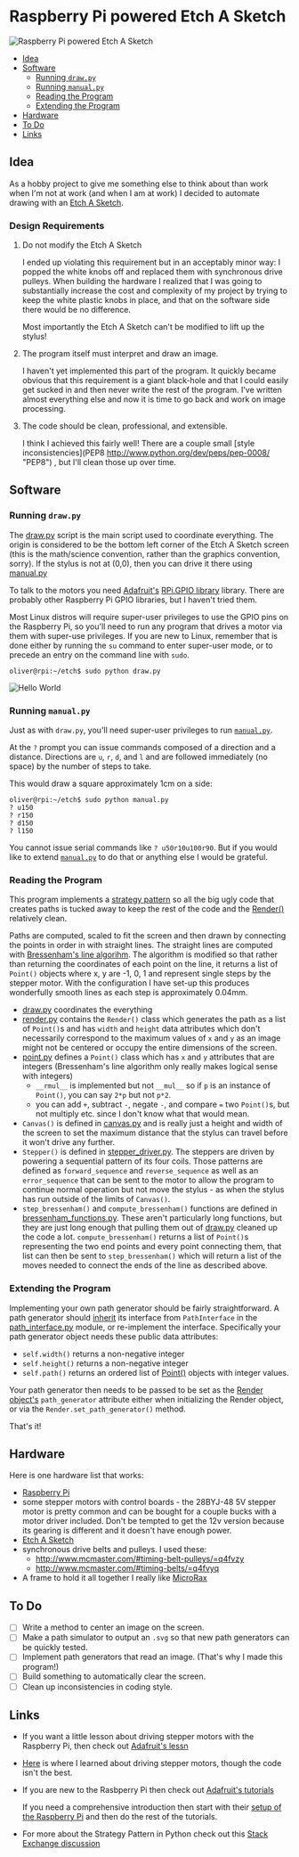 Raspberry Pi powered Etch A Sketch
==========

![Raspberry Pi powered Etch A Sketch](images/whole_thing.jpg "A Raspberry Pi powered Etch A Sketch")

* [Idea](#idea)
* [Software](#software)
  * [Running `draw.py`](#running-draw.py)
  * [Running `manual.py`](#running-manual.py)
  * [Reading the Program](#reading-the-program)
  * [Extending the Program](#extending-the-program)
* [Hardware](#hardware)
* [To Do](#to-do)
* [Links](#links)

Idea
----

As a hobby project to give me something else to think about than work when I'm
not at work (and when I am at work) I decided to automate drawing with an
[Etch A Sketch](http://www.ohioart.com/brands/etch-sketch "Magic Screen").

### Design Requirements

1. Do not modify the Etch A Sketch

   I ended up violating this requirement but in an acceptably minor way: I
   popped the white knobs off and replaced them with synchronous drive pulleys.
   When building the hardware I realized that I was going to substantially
   increase the cost and complexity of my project by trying to keep the white
   plastic knobs in place, and that on the software side there would be no
   difference.

   Most importantly the Etch A Sketch can't be modified to lift up the stylus!

2. The program itself must interpret and draw an image.

   I haven't yet implemented this part of the program.  It quickly became
   obvious that this requirement is a giant black-hole and that I could easily
   get sucked in and then never write the rest of the program.  I've written
   almost everything else and now it is time to go back and work on image
   processing.

3. The code should be clean, professional, and extensible.

   I think I achieved this fairly well!  There are a couple small
   [style inconsistencies](PEP8 http://www.python.org/dev/peps/pep-0008/ "PEP8")
   , but I'll clean those up over time.

Software
--------

### Running `draw.py`

The [draw.py](draw.py) script is the main script used to coordinate everything.
The origin is considered to be the bottom left corner of the Etch A Sketch
screen (this is the math/science convention, rather than the graphics
convention, sorry).  If the stylus is not at (0,0), then you can drive it there
using [manual.py](#running-manual.py)

To talk to the motors you need
[Adafruit's](http://www.adafruit.com/ "Limor 'Ladyada' Fried is awesome!")
[RPi.GPIO library](http://github.com/adafruit/Adafruit-Raspberry-Pi-Python-Code)
library.  There are probably other Raspberry Pi GPIO libraries, but I haven't
tried them.

Most Linux distros will require super-user privileges to use the GPIO pins on
the Raspberry Pi, so you'll need to run any program that drives a motor via
them with super-use privileges.  If you are new to Linux, remember that is done
either by running the `su` command to enter super-user mode, or to precede an
entry on the command line with `sudo`.

```
oliver@rpi:~/etch$ sudo python draw.py
```

![Hello World](images/hello_world.jpg "Hello World")


### Running `manual.py`

Just as with `draw.py`, you'll need super-user privileges to run
[`manual.py`](manual.py).

At the `?` prompt you can issue commands composed of a direction and a distance.
Directions are `u`, `r`, `d`, and `l` and are followed immediately (no space) by
the number of steps to take.

This would draw a square approximately 1cm on a side:
```
oliver@rpi:~/etch$ sudo python manual.py
? u150
? r150
? d150
? l150
```

You cannot issue serial commands like `? u50r10u100r90`.  But if you would like
to extend [`manual.py`](manual.py) to do that or anything else I would be
grateful.

### Reading the Program

This program implements a
[strategy pattern](http://en.wikipedia.org/wiki/Strategy_pattern) so all the big
ugly code that creates paths is tucked away to keep the rest of the code and the
[Render()](render.py) relatively clean.

Paths are computed, scaled to fit the screen and then drawn by connecting the
points in order in with straight lines.  The straight lines are computed with
[Bressenham's line algorihm](http://en.wikipedia.org/wiki/Bresenham%27s_algorithm "Wikipedia").
The algorithm is modified so that rather than returning the coordinates of each
point on the line, it returns a list of `Point()` objects where x, y are
-1, 0, 1 and represent single steps by the stepper motor.  With the
configuration I have set-up this produces wonderfully smooth lines as each step
is approximately 0.04mm.

* [draw.py](draw.py) coordinates the everything
* [render.py](render.py) contains the `Render()` class which generates the path
  as a list of `Point()`s and has `width` and `height` data attributes which
  don't necessarily correspond to the maximum values of `x` and `y` as an image
  might not be centered or occupy the entire dimensions of the screen.
* [point.py](point.py) defines a `Point()` class which has `x` and `y`
  attributes that are integers (Bressenham's line algorithm only really makes
  logical sense with integers)
  * `__rmul__` is implemented but not `__mul__` so if `p` is an instance of
  `Point()`, you can say `2*p` but not `p*2`.
  * you can add `+`, subtract `-`, negate `-`, and compare `=` two `Point()`s,
  but not multiply etc. since I don't know what that would mean.
* `Canvas()` is defined in [canvas.py](canvas.py) and is really just a height
  and width of the screen to set the maximum distance that the stylus can travel
  before it won't drive any further.
* `Stepper()` is defined in [stepper_driver.py](#stepper_driver.py).  The
  steppers are driven by powering a sequential pattern of its four coils.
  Those patterns are defined as `forward_sequence` and `reverse_sequence` as
  well as an `error_sequence` that can be sent to the motor to allow the program
  to continue normal operation but not move the stylus - as when the stylus has
  run outside of the limits of `Canvas()`.
* `step_bressenham()` and `compute_bressenham()` functions are defined in
  [bressenham_functions.py](bressenham_functions.py).  These aren't particularly
  long functions, but they are just long enough that pulling them out of
  [draw.py](draw.py) cleaned up the code a lot.  `compute_bressenham()` returns
  a list of `Point()`s representing the two end points and every point
  connecting them, that list can then be sent to `step_bressenham()` which will
  return a list of the moves needed to connect the ends of the line as described
  above.

### Extending the Program

Implementing your own path generator should be fairly straightforward.  A path
generator should [inherit](http://learnpythonthehardway.org/book/ex44.html "perhaps not the best strategy...")
its interface from `PathInterface` in the [path_interface.py](path_interface.py)
module, or re-implement the interface.  Specifically your path generator object
needs these public data attributes:

* `self.width()` returns a non-negative integer
* `self.height()` returns a non-negative integer
* `self.path()` returns an ordered list of [Point()](point.py) objects with
  integer values.

Your path generator then needs to be passed to be set as the
[Render object's](render.py) `path_generator` attribute either when initializing
the Render object, or via the `Render.set_path_generator()` method.

That's it!

Hardware
--------

Here is one hardware list that works:

* [Raspberry Pi](http://www.raspberrypi.org/)
* some stepper motors with control boards - the 28BYJ-48 5V stepper motor is
  pretty common and can be bought for a couple bucks with a motor driver
  included.  Don't be tempted to get the 12v version because its gearing is
  different and it doesn't have enough power.
* [Etch A Sketch](http://www.ohioart.com/brands/etch-sketch "Magic Screen")
* synchronous drive belts and pulleys. I used these:
  * http://www.mcmaster.com/#timing-belt-pulleys/=q4fvzy
  * http://www.mcmaster.com/#timing-belts/=q4fvyq
* A frame to hold it all together I really like [MicroRax](http://www.microrax.com/)

To Do
-----

- [ ] Write a method to center an image on the screen.
- [ ] Make a path simulator to output an `.svg` so that new path generators can
  be quickly tested.
- [ ] Implement path generators that read an image. (That's why I made this
  program!)
- [ ] Build something to automatically clear the screen.
- [ ] Clean up inconsistencies in coding style.

Links
-----
* If you want a little lesson about driving stepper motors with the Raspberry
  Pi, then check out [Adafruit's lessn](http://www.adafruit.com/blog/2013/01/23/adafruits-raspberry-pi-lesson-10-stepper-motors-raspberry_pi-raspberrypi/)
* [Here](http://www.raspberrypi-spy.co.uk/2012/07/stepper-motor-control-in-python/)
  is where I learned about driving stepper motors, though the code isn't the best.
* If you are new to the Rasbperry Pi then check out
 [Adafruit's tutorials](http://learn.adafruit.com/category/raspberry-pi)

  If you need a comprehensive introduction then start with their
  [setup of the Raspberry Pi](http://learn.adafruit.com/adafruit-raspberry-pi-lesson-1-preparing-and-sd-card-for-your-raspberry-pi) and then do the rest of the tutorials.
* For more about the Strategy Pattern in Python check out this
  [Stack Exchange discussion](http://codereview.stackexchange.com/questions/20718/the-strategy-design-pattern-for-python-in-a-more-pythonic-way)

